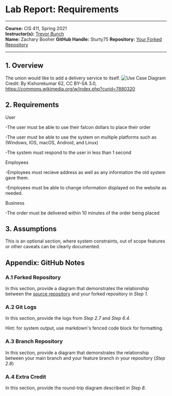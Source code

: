 # Lab Report: Requirements
___
**Course:** CIS 411, Spring 2021  
**Instructor(s):** [Trevor Bunch](https://github.com/trevordbunch)  
**Name:** Zachary Booher 
**GitHub Handle:** Sturty75 
**Repository:** [Your Forked Repository  ](https://github.com/Sturty75/cis411_lab0_req/edit/main/labreports/LAB_Template.md)
___

## 1. Overview

The union would like to add a delivery service to itself. 
![Use Case Diagram](/assets/Use_case_restaurant_model.svg)  
Credit: By Kishorekumar 62, CC BY-SA 3.0, https://commons.wikimedia.org/w/index.php?curid=7880320

## 2. Requirements
User

-The user must be able to use their falcon dollars to place their order

-The user must be able to use the system on multiple platforms such as (Windows, IOS, macOS, Android, and Linux)

-The system must respond to the user in less than 1 second

Employees

-Employees must recieve address as well as any information the old system gave them.

-Employees must be able to change information displayed on the website as needed.
  
Business

-The order must be delivered within 10 minutes of the order being placed
  
## 3. Assumptions
This is an optional section, where system constraints, out of scope features or other caveats can be clearly documented.  

## Appendix: GitHub Notes

### A.1 Forked Repository
In this section, provide a diagram that demonstrates the relationship between the [source repository](https://github.com/trevordbunch/cis411_lab0_req) and your forked repository in *Step 1.*  

### A.2 Git Logs
In this section, provide the logs from *Step 2.7* and *Step 6.4*.

Hint: for system output, use markdown's fenced code block for formatting.

### A.3 Branch Repository
In this section, provide a diagram that demonstrates the relationship between your main branch and your feature branch in your repository (*Step 2.8*)

### A.4 Extra Credit
In this section, provide the round-trip diagram described in *Step 8*.
